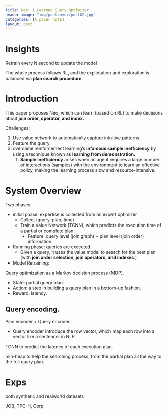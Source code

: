 ```yaml
---
title: Neo: A Learned Query Optimizer
header-image: "img/postcover/post02.jpg"
categories: [A paper note]
layout: post
---
```


# Insights

Retrain every N second to update the model

The whole process follows RL, and the expliotation and exploration is balanced via **plan search procedure**

# Introduction

This paper proposes Neo, which can learn (based on RL) to make decisions about **join order, operator, and index.**

Challenges:

1. Use value network to automatically capture intuitive patterns.
2. Feature the query
3. overcame reinforcement learning’s **infamous sample inefficiency** by using a technique known as **learning from demonstration.**
   1. **Sample inefficiency** arises when an agent requires a large number of interactions (samples) with the environment to learn an effective policy, making the learning process slow and resource-intensive.

# System Overview

Two phases:

- initial phase: expertise is collected from an expert optimizer
  - Collect (query, plan, time)
  - Train a Value Network (TCNN), which predicts the execution time of a partial or complete plan.
    - Feature: query level  (join graph) + plan level (join order) information.
- Running phase: queries are executed.
  - Given a query, it uses the value model to search for the best plan (with **join order selection, join operators, and indexes**.)
- Model Retraining:

Query optimization as a Markov decision process (MDP).

- State: partial query plan.
- Action: a step in building a query plan in a bottom-up fashion.
- Reward: latency.

## Query encoding.

Plan encoder + Query encoder.

- Query encoder introduce the row vector, which map each row into a vector like a sentence. in NLP.

TCNN to predict the latency of each execution plan.

min-heap to help the searching process, from the partial plan all the way to the full query plan.

# Exps

both synthetic and realworld datasets

JOB, TPC-H, Corp
